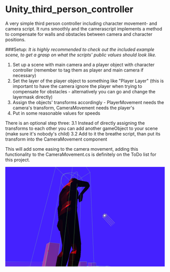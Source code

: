 # Unity_third_person_controller
A very simple third person controller including character movement- and camera script. It runs smoothly and the camerascript implements a method to compensate for walls and obstacles between camera and character positions.

###Setup:
*It is highly recommended to check out the included example scene, to get a grasp on what the scripts' public values should look like.*
1. Set up a scene with main camera and a player object with character controller (remember to tag them as player and main camera if necessary)
2. Set the layer of the player object to something like "Player Layer" (this is important to have the camera ignore the player when trying to compensate for obstacles - alternatively you can go and change the layermask directly)
3. Assign the objects' transforms accordingly - PlayerMovement needs the camera's transform, CameraMovement needs the player's
4. Put in some reasonable values for speeds

There is an optional step three:
3.1 Instead of directly assigning the transforms to each other you can add another gameObject to your scene (make sure it's nobody's child) 
3.2 Add to it the breathe script, than put its transform into the CameraMovement component

This will add some easing to the camera movement, adding this functionality to the CameraMovement.cs is definitely on the ToDo list for this project.

![Alt text](ThirdPersonPreview.png?raw=true "Third Person Preview")
